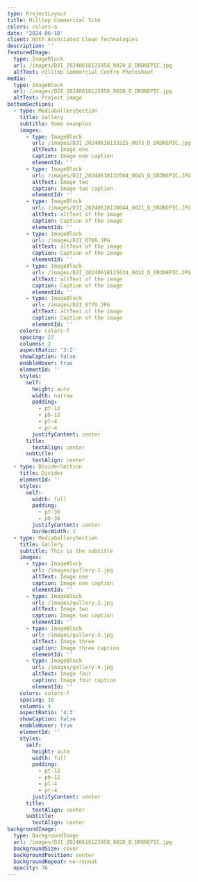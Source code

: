 ```yaml
---
type: ProjectLayout
title: Hilltop Commercial Site
colors: colors-a
date: '2024-06-18'
client: With Associated Clean Technologies
description: ''
featuredImage:
  type: ImageBlock
  url: /images/DJI_20240618125958_0020_D_DRONEPIC.jpg
  altText: Hilltop Commercial Centre Photoshoot
media:
  type: ImageBlock
  url: /images/DJI_20240618125958_0020_D_DRONEPIC.jpg
  altText: Project image
bottomSections:
  - type: MediaGallerySection
    title: Gallery
    subtitle: Some examples
    images:
      - type: ImageBlock
        url: /images/DJI_20240618133225_0073_D_DRONEPIC.jpg
        altText: Image one
        caption: Image one caption
        elementId: ''
      - type: ImageBlock
        url: /images/DJI_20240618132004_0045_D_DRONEPIC.JPG
        altText: Image two
        caption: Image two caption
        elementId: ''
      - type: ImageBlock
        url: /images/DJI_20240618130044_0021_D_DRONEPIC.JPG
        altText: altText of the image
        caption: Caption of the image
        elementId: ''
      - type: ImageBlock
        url: /images/DJI_0760.JPG
        altText: altText of the image
        caption: Caption of the image
        elementId: ''
      - type: ImageBlock
        url: /images/DJI_20240618125634_0012_D_DRONEPIC.JPG
        altText: altText of the image
        caption: Caption of the image
        elementId: ''
      - type: ImageBlock
        url: /images/DJI_0770.JPG
        altText: altText of the image
        caption: Caption of the image
        elementId: ''
    colors: colors-f
    spacing: 27
    columns: 2
    aspectRatio: '3:2'
    showCaption: false
    enableHover: true
    elementId: ''
    styles:
      self:
        height: auto
        width: narrow
        padding:
          - pt-12
          - pb-12
          - pl-4
          - pr-4
        justifyContent: center
      title:
        textAlign: center
      subtitle:
        textAlign: center
  - type: DividerSection
    title: Divider
    elementId: ''
    styles:
      self:
        width: full
        padding:
          - pt-36
          - pb-36
        justifyContent: center
        borderWidth: 1
  - type: MediaGallerySection
    title: Gallery
    subtitle: This is the subtitle
    images:
      - type: ImageBlock
        url: /images/gallery-1.jpg
        altText: Image one
        caption: Image one caption
        elementId: ''
      - type: ImageBlock
        url: /images/gallery-2.jpg
        altText: Image two
        caption: Image two caption
        elementId: ''
      - type: ImageBlock
        url: /images/gallery-3.jpg
        altText: Image three
        caption: Image three caption
        elementId: ''
      - type: ImageBlock
        url: /images/gallery-4.jpg
        altText: Image four
        caption: Image four caption
        elementId: ''
    colors: colors-f
    spacing: 16
    columns: 4
    aspectRatio: '4:3'
    showCaption: false
    enableHover: true
    elementId: ''
    styles:
      self:
        height: auto
        width: full
        padding:
          - pt-12
          - pb-12
          - pl-4
          - pr-4
        justifyContent: center
      title:
        textAlign: center
      subtitle:
        textAlign: center
backgroundImage:
  type: BackgroundImage
  url: /images/DJI_20240618125958_0020_D_DRONEPIC.jpg
  backgroundSize: cover
  backgroundPosition: center
  backgroundRepeat: no-repeat
  opacity: 36
---
```

